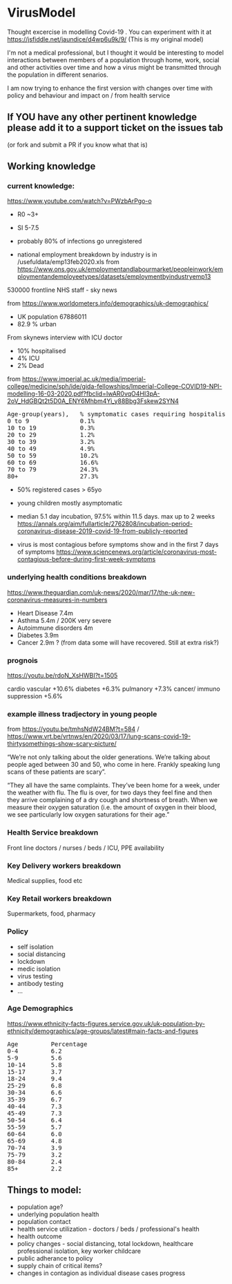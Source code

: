 # VirusModel

Thought excercise in modelling Covid-19 . You can experiment with it at <https://jsfiddle.net/jaundice/d4wp6u9k/9/> (This is my original model)

I'm not a medical professional, but I thought it would be interesting to model interactions between members of a population through home, work, social and other activities over time and how a virus might be transmitted through the population in different senarios. 

I am now trying to enhance the first version with changes over time with policy and behaviour and impact on / from health service

## If YOU have any other pertinent knowledge please add it to a support ticket on the issues tab

(or fork and submit a PR if you know what that is)

## Working knowledge

### current knowledge:

<https://www.youtube.com/watch?v=PWzbArPgo-o>

* R0 ~3+
* SI 5-7.5

* probably 80% of infections go unregistered
* national employment breakdown by industry is in /usefuldata/emp13feb2020.xls from <https://www.ons.gov.uk/employmentandlabourmarket/peopleinwork/employmentandemployeetypes/datasets/employmentbyindustryemp13>

530000 frontline NHS staff - sky news


from <https://www.worldometers.info/demographics/uk-demographics/>

* UK population 67886011
* 82.9 % urban

From skynews interview with ICU doctor

* 10% hospitalised
* 4% ICU
* 2% Dead

from <https://www.imperial.ac.uk/media/imperial-college/medicine/sph/ide/gida-fellowships/Imperial-College-COVID19-NPI-modelling-16-03-2020.pdf?fbclid=IwAR0vqO4HI3pA-2oV_HdGBQt2t5D0A_ENY6Mhbm4Yi_y88Bbg3Fskew2SYN4> 

<pre>
Age-group(years),   % symptomatic cases requiring hospitalisation,  % hospitalised cases requiring critical care,   Infection Fatality Ratio
0 to 9              0.1%                                            5.0%                                            0.002%
10 to 19            0.3%                                            5.0%                                            0.006%
20 to 29            1.2%                                            5.0%                                            0.03%
30 to 39            3.2%                                            5.0%                                            0.08%
40 to 49            4.9%                                            6.3%                                            0.15%
50 to 59            10.2%                                           12.2%                                           0.60%
60 to 69            16.6%                                           27.4%                                           2.2%
70 to 79            24.3%                                           43.2%                                           5.1%
80+                 27.3%                                           70.9%                                           9.3% 
</pre>

* 50% registered cases > 65yo
* young children mostly asymptomatic

* median 5.1 day incubation, 97.5% within 11.5 days.  max up to 2 weeks <https://annals.org/aim/fullarticle/2762808/incubation-period-coronavirus-disease-2019-covid-19-from-publicly-reported>

* virus is most contagious before symptoms show and in the first 7 days of symptoms <https://www.sciencenews.org/article/coronavirus-most-contagious-before-during-first-week-symptoms>

### underlying health conditions breakdown

<https://www.theguardian.com/uk-news/2020/mar/17/the-uk-new-coronavirus-measures-in-numbers>

* Heart Disease 7.4m
* Asthma 5.4m / 200K very severe
* Autoimmune disorders 4m
* Diabetes 3.9m
* Cancer 2.9m ? (from data some will have recovered. Still at extra risk?)

### prognois

<https://youtu.be/rdoN_XsHWBI?t=1505>

cardio vascular +10.6%
diabetes +6.3%
pulmanory +7.3%
cancer/ immuno suppression +5.6%

### example illness tradjectory in young people

from <https://youtu.be/tmhsNdW24BM?t=584> / <https://www.vrt.be/vrtnws/en/2020/03/17/lung-scans-covid-19-thirtysomethings-show-scary-picture/>

“We’re not only talking about the older generations.  We’re talking about people aged between 30 and 50, who come in here. Frankly speaking lung scans of these patients are scary”.

“They all have the same complaints.  They’ve been home for a week, under the weather with flu.  The flu is over, for two days they feel fine and then they arrive complaining of a dry cough and shortness of breath.  When we measure their oxygen saturation (i.e. the amount of oxygen in their blood, we see particularly low oxygen saturations for their age.”

### Health Service breakdown

Front line doctors / nurses / beds / ICU, PPE availability

### Key Delivery workers breakdown

Medical supplies, food etc

### Key Retail workers breakdown

Supermarkets, food, pharmacy

### Policy

* self isolation
* social distancing
* lockdown
* medic isolation
* virus testing
* antibody testing
* ...

### Age Demographics

<https://www.ethnicity-facts-figures.service.gov.uk/uk-population-by-ethnicity/demographics/age-groups/latest#main-facts-and-figures>

<pre>
Age         Percentage
0-4         6.2
5-9         5.6
10-14       5.8
15-17       3.7
18-24       9.4
25-29       6.8
30-34       6.6
35-39       6.7
40-44       7.3
45-49       7.3
50-54       6.4
55-59       5.7
60-64       6.0
65-69       4.8
70-74       3.9
75-79       3.2
80-84       2.4
85+         2.2
</pre>



## Things to model:

* population age?
* underlying population health
* population contact
* health service utilization - doctors / beds / professional's health
* health outcome
* policy changes - social distancing, total lockdown, healthcare professional isolation, key worker childcare
* public adherance to policy
* supply chain of critical items?
* changes in contagion as individual disease cases progress
